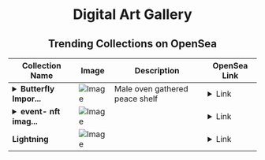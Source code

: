 <div align="center">

# Digital Art Gallery

## Trending Collections on OpenSea

| Collection Name                       | Image                                                                                     | Description                       | OpenSea Link                                                                                          |
|---------------------------------------|-------------------------------------------------------------------------------------------|-----------------------------------|--------------------------------------------------------------------------------------------------------|
| **<details><summary>Butterfly Impor...</summary>Butterfly Important</details>** | ![Image](https://i.seadn.io/s/raw/files/3c5a26c7db89ff1319f726675c1c78f8.jpg?w=500&auto=format?w=200&auto=format) | Male oven gathered peace shelf | <details><summary>Link</summary>[Butterfly Important](https://opensea.io/collection/butterfly-important)</details> |
| **<details><summary>event- nft imag...</summary>event- nft image test</details>** | ![Image](https://i.seadn.io/s/raw/files/feb2792e8b68fbbcd601598ecd4ea5ab.jpg?w=500&auto=format?w=200&auto=format) |  | <details><summary>Link</summary>[event- nft image test](https://opensea.io/collection/event-nft-image-test)</details> |
| **Lightning** | ![Image](https://i.seadn.io/s/raw/files/bc14c78ef660d08a1498849966c5d2e0.jpg?w=500&auto=format?w=200&auto=format) |  | <details><summary>Link</summary>[Lightning](https://opensea.io/collection/lightning-103)</details> |

</div>